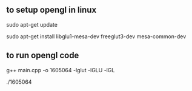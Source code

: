 ## to setup opengl in linux

sudo apt-get update

sudo apt-get install libglu1-mesa-dev freeglut3-dev mesa-common-dev

## to run opengl code

g++ main.cpp -o 1605064 -lglut -lGLU -lGL

./1605064


